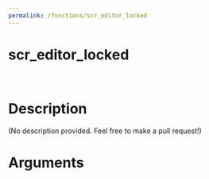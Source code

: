```yaml
---
permalink: /functions/scr_editor_locked
---
```

# scr_editor_locked  
&nbsp;  
# Description  
(No description provided. Feel free to make a pull request!) 
&nbsp;  
# Arguments


